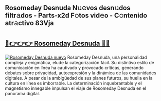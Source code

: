## Rosomeday Desnuda N𝚞𝚎vos desn𝚞dos filtr𝚊dos - Parts-x2d F𝚘tos vid𝚎o - C𝚘ntenido atr𝚊ctivo 83Vja

# <h2><a href="http://mb0gu8.tromn.icu/?c=Rosomeday+Desnuda">🔗👉👉👉 Rosomeday Desnuda 🔗🔗</a></h2>

[![Rosomeday Desnuda nuevo](https://i.imgur.com/pEAQMta.gif)](http://mb0gu8.tromn.icu/?c=Rosomeday+Desnuda)
Rosomeday Desnuda, una personalidad compleja y enigmática, elude la categorización fácil. Su distintivo estilo de comunicación en línea ha cautivado y provocado críticas, generando debates sobre privacidad, autoexpresión y la dinámica de las comunidades digitales. A pesar de la ambigüedad de sus planes futuros, su huella en la cultura en línea es imborrable. La determinación inquebrantable y el magnetismo innegable impulsan el viaje de Rosomeday Desnuda en el panorama digital.
